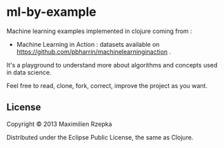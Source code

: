 # ml-by-example

Machine learning examples implemented in clojure coming from :

   - Machine Learning in Action : datasets available on https://github.com/pbharrin/machinelearninginaction .

It's a playground to understand more about algorithms and concepts used in data science.

Feel free to read, clone, fork, correct, improve the project as you want.

## License

Copyright © 2013 Maximilien Rzepka

Distributed under the Eclipse Public License, the same as Clojure.

